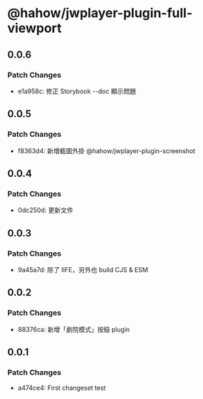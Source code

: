 # @hahow/jwplayer-plugin-full-viewport

## 0.0.6

### Patch Changes

- e1a958c: 修正 Storybook --doc 顯示問題

## 0.0.5

### Patch Changes

- f8363d4: 新增截圖外掛 @hahow/jwplayer-plugin-screenshot

## 0.0.4

### Patch Changes

- 0dc250d: 更新文件

## 0.0.3

### Patch Changes

- 9a45a7d: 除了 IIFE，另外也 build CJS & ESM

## 0.0.2

### Patch Changes

- 88376ca: 新增「劇院模式」按鈕 plugin

## 0.0.1

### Patch Changes

- a474ce4: First changeset test
